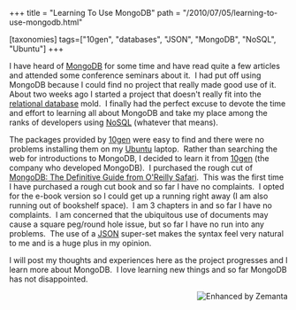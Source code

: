 +++
title = "Learning To Use MongoDB"
path = "/2010/07/05/learning-to-use-mongodb.html"

[taxonomies]
tags=["10gen", "databases", "JSON", "MongoDB", "NoSQL", "Ubuntu"]
+++

I have heard of <a class="zem_slink" title="MongoDB" rel="homepage" href="http://www.mongodb.org/display/DOCS/Home">MongoDB</a> for some time and have read quite a few articles and attended some conference seminars about it.  I had put off using MongoDB because I could find no project that really made good use of it.  About two weeks ago I started a project that doesn't really fit into the <a class="zem_slink" title="Relational database" rel="wikipedia" href="http://en.wikipedia.org/wiki/Relational_database">relational database</a> mold.  I finally had the perfect excuse to devote the time and effort to learning all about MongoDB and take my place among the ranks of developers using <a class="zem_slink" title="NoSQL" rel="wikipedia" href="http://en.wikipedia.org/wiki/NoSQL">NoSQL</a> (whatever that means).

<!-- more -->

The packages provided by <a title="10gen" rel="homepage" href="http://www.10gen.com/">10gen</a> were easy to find and there  were no  problems installing them on my <a title="Ubuntu (operating system)" rel="homepage" href="http://www.ubuntu.com/">Ubuntu</a> laptop.  Rather than searching the web for introductions to MongoDB, I decided to learn it from <a class="zem_slink" title="10gen" rel="homepage" href="http://www.10gen.com/">10gen</a> (the company who developed MongoDB).  I purchased the rough cut of <a href="http://oreilly.com/catalog/9781449389536/" target="_blank">MongoDB: The Definitive Guide from O'Reilly Safari</a>.  This was the first time I have purchased a rough cut book and so far I have no complaints.  I opted for the e-book version so I could get up a running right away (I am also running out of bookshelf space).  I am 3 chapters in and so far I have no complaints.  I am concerned that the ubiquitous use of documents may cause a square peg/round hole issue, but so far I have no run into any problems.  The use of a <a class="zem_slink" title="JSON" rel="homepage" href="http://json.org">JSON</a> super-set makes the syntax feel very natural to me and is a huge plus in my opinion.

I will post my thoughts and experiences here as the project progresses and I learn more about MongoDB.  I love learning new things and so far MongoDB has not disappointed.
<div class="zemanta-pixie" style="margin-top: 10px; height: 15px;"><a class="zemanta-pixie-a" title="Enhanced by Zemanta" href="http://www.zemanta.com/"><img class="zemanta-pixie-img" style="border: medium none; float: right;" src="http://img.zemanta.com/zemified_e.png?x-id=7e58f774-e5d3-478d-969e-eb458875c697" alt="Enhanced by Zemanta" /></a><span class="zem-script more-related pretty-attribution"><script src="http://static.zemanta.com/readside/loader.js" type="text/javascript"></script></span></div>
